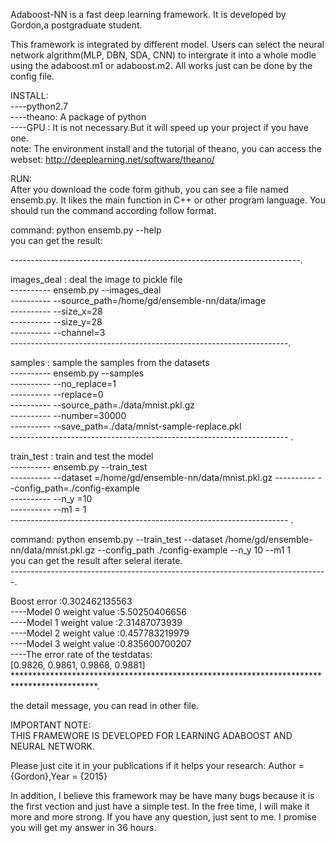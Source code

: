 Adaboost-NN is a fast deep learning framework. It is developed by Gordon,a postgraduate
student.                                                                               
                                                                  
This framework is integrated by different model. Users can select the neural network algrithm(MLP, DBN, SDA, CNN) to intergrate it into a whole modle using the adaboost.m1 or adaboost.m2. All works just can be done by the config file.                                         

INSTALL:                                                                               
----python2.7                                                                          
----theano: A package of python                                                        
----GPU   : It is not necessary.But it will speed up your project if you have one.                                                                                   
note: The environment install and the tutorial of theano, you can access the webset: http://deeplearning.net/software/theano/                                                     


RUN:                                                                                   
After you download the code form github, you can see a file named ensemb.py.
It likes the main function in C++ or other program language. You should run
the command according follow format.                                                    
                                
command: python ensemb.py --help                                                        
you can get the result:                                                                 

------------------------------------------------------------------------.                      

images_deal : deal the image to pickle file                            
----------    ensemb.py --images_deal                                  
----------              --source_path=/home/gd/ensemble-nn/data/image  
----------              --size_x=28                                    
----------              --size_y=28                                    
----------              --channel=3                                    
---------------------------------------------------------------------.                         

samples     : sample the samples from the datasets                     
----------    ensemb.py --samples                                      
----------              --no_replace=1                                 
----------              --replace=0                                    
----------              --source_path=./data/mnist.pkl.gz              
----------              --number=30000                                 
----------              --save_path=./data/mnist-sample-replace.pkl    
--------------------------------------------------------------------- .                             

train_test  : train and test the model                                 
----------    ensemb.py --train_test                                   
----------              --dataset =/home/gd/ensemble-nn/data/mnist.pkl.gz
----------              --config_path=./config-example                 
----------              --n_y =10                                      
----------              --m1  = 1                                      
--------------------------------------------------------------------- . 
                                                                             
command: python ensemb.py --train_test --dataset /home/gd/ensemble-nn/data/mnist.pkl.gz 
 --config_path ./config-example --n_y 10 --m1 1                        
you can get the result after seleral iterate.                          
-------------------------------------------------------------------------------.
                                                                                                                                        
Boost error :0.302462135563                                            
----Model 0 weight value :5.50250406656                                
----Model 1 weight value :2.31487073939                                
----Model 2 weight value :0.457783219979                               
----Model 3 weight value :0.835600700207                               
----The error rate of the testdatas:                                   
[0.9826, 0.9861, 0.9868, 0.9881]                                       
*******************************************************************************************.

                                                                       
the detail message, you can read in other file.                        
                                                                       
IMPORTANT NOTE:                                                        
THIS FRAMEWORE IS DEVELOPED FOR LEARNING ADABOOST AND NEURAL NETWORK.  
                                                                       
Please just cite it in your publications if it helps your research: Author = {Gordon},Year = {2015}   
                                     
In addition, I believe this framework may be have many bugs because it is the 
first vection and just have a simple test. In the free time, I will make it more
and more strong. If you have any question, just sent to me. I promise you will
get my answer in 36 hours.                                             







